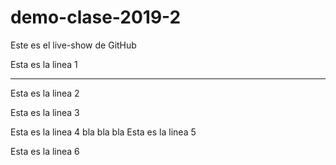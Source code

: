 # demo-clase-2019-2
Este es el live-show de GitHub

Esta es la linea 1
- - - - - - - - - - -
Esta es la linea 2

Esta es la linea 3

Esta es la linea 4
bla bla bla 
Esta es la linea 5

Esta es la linea 6
